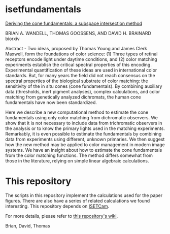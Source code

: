 # isetfundamentals

[Deriving the cone fundamentals: a subspace intersection method](https://www.biorxiv.org/content/10.1101/2024.02.04.577470v1)

BRIAN A. WANDELL, THOMAS GOOSSENS, AND DAVID H. BRAINARD
biorxiv

Abstract -
Two ideas, proposed by Thomas Young and James Clerk Maxwell, form the foundations of color science: (1) Three types of retinal receptors encode light under daytime conditions, and (2) color matching experiments establish the critical spectral properties of this encoding. Experimental quantification of these ideas are used in international color standards. But, for many years the field did not reach consensus on the spectral properties of the biological substrate of color matching: the sensitivity of the in situ cones (cone fundamentals). By combining auxiliary data (thresholds, inert pigment analyses), complex calculations, and color matching from genetically analyzed dichromats, the human cone fundamentals have now been standardized.

Here we describe a new computational method to estimate the cone fundamentals using only color matching from dichromatic observers. We show that it is not necessary to include data from trichromatic observers in the analysis or to know the primary lights used in the matching experiments. Remarkably, it is even possible to estimate the fundamentals by combining data from experiments using different, unknown primaries. We then suggest how the new method may be applied to color management in modern image systems.
We have an insight about how to estimate the cone fundamentals from the color matching functions.  The method differs somewhat from those in the literature, relying on simple linear algebraic calculations.

# This repository
The scripts in this repository implement the calculations used for the paper figures. There are also have a series of related calculations we found interesting.  This repository depends on [ISETCam](https://github.com/iset/isetcam/wiki).

For more details, please refer to [this repository's wiki](https://github.com/isetbio/isetfundamentals/wiki).

Brian, David, Thomas
